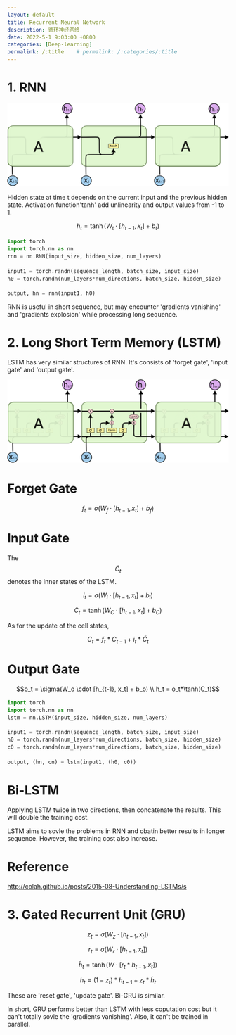 ```yaml
---
layout: default
title: Recurrent Neural Network
description: 循环神经网络
date: 2022-5-1 9:03:00 +0800
categories: [Deep-learning]
permalink: /:title    # permalink: /:categories/:title
---
```


# 1. RNN

![example](/assets/images/SimpleRNN.png)

Hidden state at time t depends on the current input and the previous hidden state. Activation function'tanh' add unlinearity and output values from -1 to 1.

$$h_t = \tanh(W_t \cdot [h_{t-1}, x_t]+b_t)$$

```python
import torch
import torch.nn as nn
rnn = nn.RNN(input_size, hidden_size, num_layers)

input1 = torch.randn(sequence_length, batch_size, input_size)
h0 = torch.randn(num_layers*num_directions, batch_size, hidden_size)

output, hn = rnn(input1, h0)
```

RNN is useful in short sequence, but may encounter 'gradients vanishing' and 'gradients explosion' while processing long sequence.

# 2. Long Short Term Memory (LSTM)

LSTM has very similar structures of RNN. It's consists of 'forget gate', 'input gate' and 'output gate'. 

![example](/assets/images/LSTM.png)

# Forget Gate

$$f_t = \sigma(W_f \cdot [h_{t-1}, x_t]+b_f)$$

# Input Gate

The $$\tilde{C}_t$$ denotes the inner states of the LSTM.

$$i_t = \sigma(W_i \cdot [h_{t-1}, x_t]+b_i)$$

$$\tilde{C}_t = \tanh(W_C \cdot [h_{t-1}, x_t] + b_C)$$

As for the update of the cell states,

$$C_t = f_t*C_{t-1} + i_t*\tilde{C}_t$$

# Output Gate

$$o_t = \sigma(W_o \cdot [h_{t-1}, x_t] + b_o) \\
h_t = o_t*\tanh(C_t)$$

```python
import torch
import torch.nn as nn
lstm = nn.LSTM(input_size, hidden_size, num_layers)

input1 = torch.randn(sequence_length, batch_size, input_size)
h0 = torch.randn(num_layers*num_directions, batch_size, hidden_size)
c0 = torch.randn(num_layers*num_directions, batch_size, hidden_size)

output, (hn, cn) = lstm(input1, (h0, c0))
```

# Bi-LSTM

Applying LSTM twice in two directions, then concatenate the results. This will double the training cost.

LSTM aims to sovle the problems in RNN and obatin better results in longer sequence. However, the training cost also increase.

# Reference

http://colah.github.io/posts/2015-08-Understanding-LSTMs/s

# 3. Gated Recurrent Unit (GRU)

$$z_t = \sigma(W_z \cdot [h_{t-1}, x_t])$$

$$r_t = \sigma(W_r \cdot [h_{t-1}, x_t])$$

$$\tilde{h}_t=\tanh(W \cdot [r_t*h_{t-1}, x_t])$$

$$h_t = (1-z_t)*h_{t-1} + z_t*\tilde{h}_t$$

These are 'reset gate', 'update gate'. Bi-GRU is similar.

In short, GRU performs better than LSTM with less coputation cost but it can't totally sovle the 'gradients vanishing'. Also, it can't be trained in parallel.

